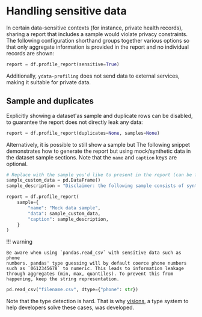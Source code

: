 # Handling sensitive data

In certain data-sensitive contexts (for instance, private health
records), sharing a report that includes a sample would violate privacy
constraints. The following configuration shorthand groups together
various options so that only aggregate information is provided in the
report and no individual records are shown:

``` python linenums="1"
report = df.profile_report(sensitive=True)
```

Additionally, `ydata-profiling` does not send data to external
services, making it suitable for private data.

## Sample and duplicates

Explicitly showing a dataset\'as sample and duplicate rows can be
disabled, to guarantee the report does not directly leak any data:

``` python linenums="1"
report = df.profile_report(duplicates=None, samples=None)
```

Alternatively, it is possible to still show a sample but The following
snippet demonstrates how to generate the report but using mock/synthetic
data in the dataset sample sections. Note that the `name` and `caption`
keys are optional.

``` python linenums="1" title="Generate profiling with sensitive data: mocked sample"
# Replace with the sample you'd like to present in the report (can be from a mock or synthetic data generator)
sample_custom_data = pd.DataFrame()
sample_description = "Disclaimer: the following sample consists of synthetic data following the format of the underlying dataset."

report = df.profile_report(
    sample={
        "name": "Mock data sample",
        "data": sample_custom_data,
        "caption": sample_description,
    }
)
```

!!! warning

    Be aware when using `pandas.read_csv` with sensitive data such as phone
    numbers. pandas' type guessing will by default coerce phone numbers
    such as `0612345678` to numeric. This leads to information leakage
    through aggregates (min, max, quantiles). To prevent this from
    happening, keep the string representation.

``` python linenums="1"
pd.read_csv("filename.csv", dtype={"phone": str})
```

Note that the type detection is hard. That is why
[visions](https://github.com/dylan-profiler/visions), a type system to
help developers solve these cases, was developed.
